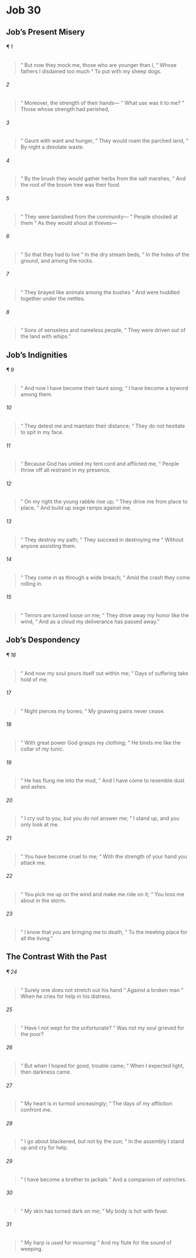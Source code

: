 # Job 30
## Job’s Present Misery
###### ¶ 1
>  “ But now they mock me, those who are younger than I,
>  “ Whose fathers I disdained too much
>  “ To put with my sheep dogs.
###### 2
>  “ Moreover, the strength of their hands—
>  “ What use was it to me?
>  “ Those whose strength had perished,
###### 3
>  “ Gaunt with want and hunger,
>  “ They would roam the parched land,
>  “ By night a desolate waste.
###### 4
>  “ By the brush they would gather herbs from the salt marshes,
>  “ And the root of the broom tree was their food.
###### 5
>  “ They were banished from the community—
>  “ People shouted at them
>  “ As they would shout at thieves—
###### 6
>  “ So that they had to live
>  “ In the dry stream beds,
>  “ In the holes of the ground, and among the rocks.
###### 7
>  “ They brayed like animals among the bushes
>  “ And were huddled together under the nettles.
###### 8
>  “ Sons of senseless and nameless people,
>  “ They were driven out of the land with whips.”
## Job’s Indignities
###### ¶ 9
>  “ And now I have become their taunt song;
>  “ I have become a byword among them.
###### 10
>  “ They detest me and maintain their distance;
>  “ They do not hesitate to spit in my face.
###### 11
>  “ Because God has untied my tent cord and afflicted me,
>  “ People throw off all restraint in my presence.
###### 12
>  “ On my right the young rabble rise up;
>  “ They drive me from place to place,
>  “ And build up siege ramps against me.
###### 13
>  “ They destroy my path;
>  “ They succeed in destroying me
>  “ Without anyone assisting them.
###### 14
>  “ They come in as through a wide breach;
>  “ Amid the crash they come rolling in.
###### 15
>  “ Terrors are turned loose on me;
>  “ They drive away my honor like the wind,
>  “ And as a cloud my deliverance has passed away.”
## Job’s Despondency
###### ¶ 16
>  “ And now my soul pours itself out within me;
>  “ Days of suffering take hold of me.
###### 17
>  “ Night pierces my bones;
>  “ My gnawing pains never cease.
###### 18
>  “ With great power God grasps my clothing;
>  “ He binds me like the collar of my tunic.
###### 19
>  “ He has flung me into the mud,
>  “ And I have come to resemble dust and ashes.
###### 20
>  “ I cry out to you, but you do not answer me;
>  “ I stand up, and you only look at me.
###### 21
>  “ You have become cruel to me;
>  “ With the strength of your hand you attack me.
###### 22
>  “ You pick me up on the wind and make me ride on it;
>  “ You toss me about in the storm.
###### 23
>  “ I know that you are bringing me to death,
>  “ To the meeting place for all the living.”
## The Contrast With the Past
###### ¶ 24
>  “ Surely one does not stretch out his hand
>  “ Against a broken man
>  “ When he cries for help in his distress.
###### 25
>  “ Have I not wept for the unfortunate?
>  “ Was not my soul grieved for the poor?
###### 26
>  “ But when I hoped for good, trouble came;
>  “ When I expected light, then darkness came.
###### 27
>  “ My heart is in turmoil unceasingly;
>  “ The days of my affliction confront me.
###### 28
>  “ I go about blackened, but not by the sun;
>  “ In the assembly I stand up and cry for help.
###### 29
>  “ I have become a brother to jackals
>  “ And a companion of ostriches.
###### 30
>  “ My skin has turned dark on me;
>  “ My body is hot with fever.
###### 31
>  “ My harp is used for mourning
>  “ And my flute for the sound of weeping.
